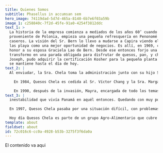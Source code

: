 ```yaml
---
title: Quienes Somos
subtitle: Phasellus in accumsan sem
hero_image: 74119dad-5d7d-465a-8140-6b7e6f03a59b
image_1: c258840c-7f2d-45fe-91a0-4254f3812ddc
text_1: >
  La historia de la empresa comienza a mediados de los años 60’ cuando el Sr. Joseph Bern, judío
  proveniente de Polonia, empieza una pequeña refresquería en Penonomé donde ofrecía quesos
  caseros. La visión del Sr. Bern lo llevo a mudarse a Capira viendo el incremento de trafico hacia
  las playa como una mejor oportunidad de negocios. Es allí, en 1969, cuando crea Quesos Chela en
  honor a su esposa Graciela Lao de Bern. Desde ese entonces forjo una tradición de calidad que se
  transformo en una parada obligada para disfrutar de quesos, pan, y chichas. Siendo judío el Sr.
  Joseph, pudo adquirir la certificación Kosher para la pequeña planta de quesos, certificación que
  se mantiene hasta el día de hoy.
text_2: |
  Al enviudar, la Sra. Chela toma la administración junto con su hijo Samuel. Ella, luego de administrar el negocio por varios años junto a su hijo, decide poner el negocio a la venta en el 84’.
  
    En 1984, Quesos Chela es cedida al Sr. Víctor Chang y la Sra. Margarita Lu para su administración. Víctor y Margarita eran comerciantes asiáticos de un pueblo en Veraguas llamado Zapotillo. Cuando el Sr. Víctor toma la administración de Quesos Chela, se ve forzado a mudarse a Capira, dejando a la Sra. Margarita cuidando la abarrotería en Zapotillo. Debido a la carga de trabajo, el Sr. Víctor decide traerse a su hija menor, Mayra, la actual administradora, como secretaria para que lo ayudara a ver el negocio.
  
    En 1990, después de la invasión, Mayra, encargada de todo los temas laborales, debe tomar la decisión de liquidar a el personal de la empresa debido a la
text_3: |
  inestabilidad que vivía Panamá en aquél entonces. Quedando con muy poco personal, Margarita se ve obligada a cerrar la abarrotería en Zapotillo y acompañar a su esposo en esta aventura que luego se transformará en su vida. Desde 1990 hasta el 2010, la Sra. Margarita,  mejor conocida como “Mamita”, permaneció en la caja registradora de la tienda convirtiéndola en uno de los iconos históricos del lugar.
  
  En 1997, Quesos Chela pasaba por una situación difícil, con problemas financieros. En esos momentos Emilio Ho, esposo de la Sra. Mayra, toma la dirección de la empresa y determina que el futuro de la empresa debe basarse en dos elementos: Innovación y Calidad. La nueva dirección junto a la dedicación y tenacidad de la Sra. Mayra son los factores que han impulsado al negocio a posicionarse en el lugar donde está hoy. Producto de esos dos principios básicos, Quesos Chela produce más de 50 presentaciones de productos lácteos, con la tecnología para brindar una calidad de primera que lo posiciona como un referente en quesos y productos lácteos.
  
  Hoy día Quesos Chela es parte de un grupo Agro-Alimentario que cubre las áreas de lácteos, panificación, embotellado de agua, comercio al por menor, y fincas ganaderas. Quesos Chela es un referente en el tema de quesos y panes artesanales, con una fuerza laboral de más de 120 colaboradores. También, está dentro de sus planes a futuro la apertura de puntos de venta en la ciudad de Panamá y en otras ciudades del país.
template: about
fieldset: about
id: 72c016c6-cc0a-4928-b53b-3275f3f6da0a
---
```

El contenido va aqui
